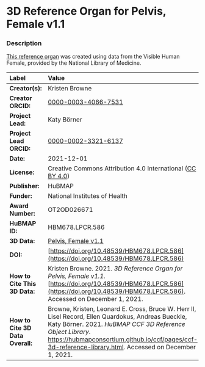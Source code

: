 # 3D Reference Organ for Pelvis, Female v1.1

### Description
[This reference organ](https://hubmapconsortium.github.io/ccf/pages/ccf-3d-reference-library.html) was created using data from the Visible Human Female, provided by the National Library of Medicine.

| Label | Value |
| :------------- |:-------------|
| **Creator(s):** | Kristen Browne |
| **Creator ORCID:** | [0000-0003-4066-7531](https://orcid.org/0000-0003-4066-7531) |
| **Project Lead:** | Katy B&ouml;rner |
| **Project Lead ORCID:** | [0000-0002-3321-6137](https://orcid.org/0000-0002-3321-6137) |
| **Date:** | 2021-12-01 |
| **License:** | Creative Commons Attribution 4.0 International ([CC BY 4.0](https://creativecommons.org/licenses/by/4.0/)) |
| **Publisher:** | HuBMAP |
| **Funder:** | National Institutes of Health |
| **Award Number:** | OT2OD026671 |
| **HuBMAP ID:** | HBM678.LPCR.586 |
| **3D Data:** | [Pelvis, Female v1.1](https://hubmapconsortium.github.io/ccf-releases/v1.1/models/VH_F_Pelvis.glb) |
| **DOI:** | [https://doi.org/10.48539/HBM678.LPCR.586](https://doi.org/10.48539/HBM678.LPCR.586) |
| **How to Cite This 3D Data:** | Kristen Browne. 2021. *3D Reference Organ for Pelvis, Female v1.1.* [https://doi.org/10.48539/HBM678.LPCR.586](https://doi.org/10.48539/HBM678.LPCR.586). Accessed on December 1, 2021. |
| **How to Cite 3D Data Overall:** | Browne, Kristen, Leonard E. Cross, Bruce W. Herr II, Lisel Record, Ellen Quardokus, Andreas Bueckle, Katy B&ouml;rner. 2021. *HuBMAP CCF 3D Reference Object Library*. https://hubmapconsortium.github.io/ccf/pages/ccf-3d-reference-library.html. Accessed on December 1, 2021. |
